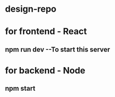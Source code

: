 # design-repo

# for frontend - React
## npm run dev   --To start this server

# for backend - Node
## npm start 